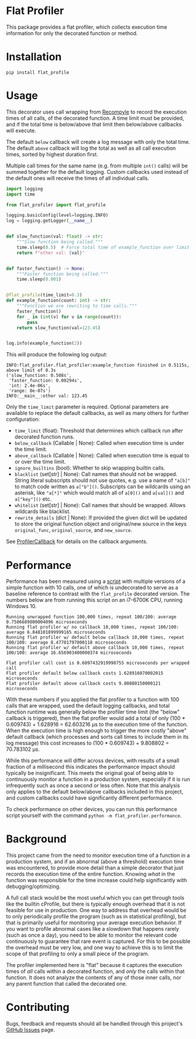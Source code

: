 # Flat Profiler

This package provides a flat profiler, which collects execution time information for only the decorated function or method.


# Installation

`pip install flat_profile`


# Usage

This decorator uses call wrapping from [Recompyle](https://github.com/DanWehr/recompyle) to record the execution times of all calls, of the decorated function. A time limit must be provided, and if the total time is below/above that limit then below/above callbacks will execute.

The default `below` callback will create a log message with only the total time. The default `above` callback will log the total as well as all call execution times, sorted by highest duration first.

Multiple call times for the same name (e.g. from multiple `int()` calls) will be summed together for the default logging. Custom callbacks used instead of the default ones will receive the times of all individual calls.

```python
import logging
import time

from flat_profiler import flat_profile

logging.basicConfig(level=logging.INFO)
log = logging.getLogger(__name__)


def slow_function(val: float) -> str:
    """Slow function being called."""
    time.sleep(0.5)  # Force total time of example_function over limit
    return f"other val: {val}"


def faster_function() -> None:
    """Faster function being called."""
    time.sleep(0.001)


@flat_profile(time_limit=0.3)
def example_function(count: int) -> str:
    """Function we are rewriting to time calls."""
    faster_function()
    for _ in (int(v) for v in range(count)):
        pass
    return slow_function(val=123.45)


log.info(example_function(2))
```

This will produce the following log output:

```text
INFO:flat_profiler.flat_profiler:example_function finished in 0.5115s, above limit of 0.3s
('slow_function: 0.508s',
 'faster_function: 0.00294s',
 'int: 2.4e-06s',
 'range: 8e-07s')
INFO:__main__:other val: 123.45
```

Only the `time_limit` parameter is required. Optional parameters are available to replace the default callbacks, as well as many others for further configuration:

- `time_limit` (float): Threshold that determines which callback run after decorated function runs.
- `below_callback` (Callable | None): Called when execution time is under the time limit.
- `above_callback` (Callable | None): Called when execution time is equal to or over the time limit.
- `ignore_builtins` (bool): Whether to skip wrapping builtin calls.
- `blacklist` (set[str] | None): Call names that should not be wrapped. String literal subscripts should not use quotes, e.g. use a name of `"a[b]"` to match code written as `a["b"]()`. Subscripts can be wildcards using an asterisk, like `"a[*]"` which would match all of `a[0]()` and `a[val]()` and `a["key"]()` etc.
- `whitelist` (set[str] | None): Call names that should be wrapped. Allows wildcards like blacklist.
- `rewrite_details` (dict | None): If provided the given dict will be updated to store the original function object and original/new source in the keys `original_func`, `original_source`, and `new_source`.

See [ProfilerCallback](flat_profiler/flat_profiler.py) for details on the callback arguments.


# Performance

Performance has been measured using a [script](flat_profiler/performance.py) with multiple versions of a simple function with 10 calls, one of which is undecorated to serve as a baseline reference to contrast with the `flat_profile` decorated version. The numbers below are from running this script on an i7-6700K CPU, running Windows 10.

```text
Running unwrapped function 100,000 times, repeat 100/100: average 0.7506689800004096 microseconds
Running flat profiler w/ no callback 10,000 times, repeat 100/100: average 6.848101899999165 microseconds
Running flat profiler w/ default below callback 10,000 times, repeat 100/100: average 8.47701797000118 microseconds
Running flat profiler w/ default above callback 10,000 times, repeat 100/100: average 16.656903400000374 microseconds

Flat profiler call cost is 0.6097432919998755 microseconds per wrapped call
Flat profiler default below callback costs 1.628916070002015 microseconds
Flat profiler default above callback costs 9.80880150000121 microseconds
```

With these numbers if you applied the flat profiler to a function with 100 calls that are wrapped, used the default logging callbacks, and total function runtime was generally below the profiler time limit (the "below" callback is triggered), then the flat profiler would add a total of only (100 * 0.609743) + 1.628916 = 62.603216 μs to the execution time of the function. When the execution time is high enough to trigger the more costly "above" default callback (which processes and sorts call times to include them in its log message) this cost increases to (100 * 0.609743) + 9.808802 = 70.783102 μs.

While this performance will differ across devices, with results of a small fraction of a millisecond this indicates the performance impact should typically be insignificant. This meets the original goal of being able to continuously monitor a function in a production system, especially if it is run infrequently such as once a second or less often. Note that this analysis only applies to the default below/above callbacks included in this project, and custom callbacks could have significantly different performance.

To check performance on other devices, you can run this performance script yourself with the command `python -m flat_profiler.performance`.


# Background

This project came from the need to monitor execution time of a function in a production system, and if an abnormal (above a threshold) execution time was encountered, to provide more detail than a simple decorator that just records the execution time of the entire function. Knowing *what* in the function was responsible for the time increase could help significantly with debugging/optimizing.

A full call stack would be the most useful which you can get through tools like the builtin cProfile, but there is typically enough overhead that it is not feasible for use in production. One way to address that overhead would be to only periodically profile the program (such as in statistical profiling), but that is primarily useful for monitoring your average execution behavior. If you want to profile abnormal cases like a slowdown that happens rarely (such as once a day), you need to be able to monitor the relevant code continuously to guarantee that rare event is captured. For this to be possible the overhead must be very low, and one way to achieve this is to limit the scope of that profiling to only a small piece of the program.

The profiler implemented here is "flat" because it captures the execution times of *all* calls within a decorated function, and *only* the calls within that function. It does not analyze the contents of any of those inner calls, nor any parent function that called the decorated one.


# Contributing

Bugs, feedback and requests should all be handled through this project's [GitHub Issues](https://github.com/DanWehr/flat_profiler/issues) page.
